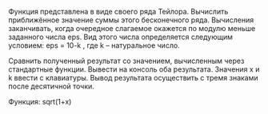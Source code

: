 Функция представлена в виде своего ряда Тейлора. Вычислить приближённое значение
суммы этого бесконечного ряда. Вычисления заканчивать, когда очередное слагаемое
окажется по модулю меньше заданного числа eps. Вид этого числа определяется
следующим условием:
eps = 10-k
, где k – натуральное число.

Сравнить полученный результат со значением, вычисленным через стандартные
функции. Вывести на консоль оба результата.
Значения x и k ввести с клавиатуры.
Вывод результата осуществить с тремя знаками после десятичной точки.

Функция: sqrt(1+x)